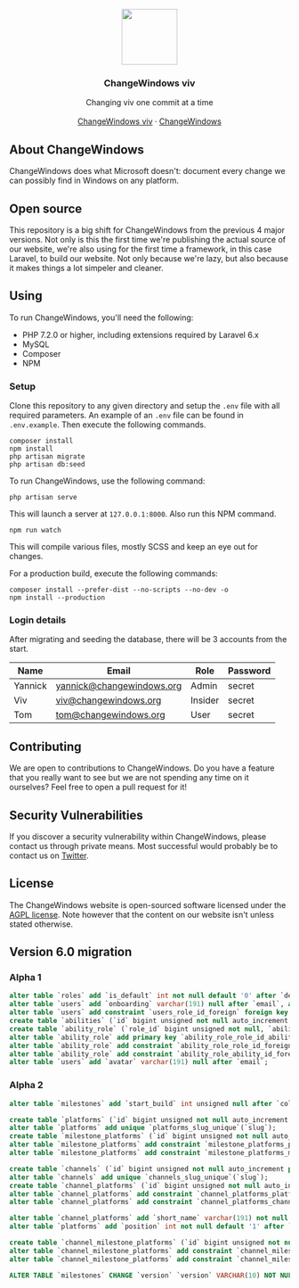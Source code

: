 <p align="center">
<img src="https://viv.changewindows.org/img/logo.png" width="100px" height="auto">
</p>

<h3 align="center">ChangeWindows viv</h3>

<p align="center">
Changing viv one commit at a time
<br />
<br />
<a href="https://viv.changewindows.org">ChangeWindows viv</a>
&middot;
<a href="https://changewindows.org">ChangeWindows</a>
</p>

## About ChangeWindows
ChangeWindows does what Microsoft doesn't: document every change we can possibly find in Windows on any platform.

## Open source
This repository is a big shift for ChangeWindows from the previous 4 major versions. Not only is this the first time we're publishing the actual source of our website, we're also using for the first time a framework, in this case Laravel, to build our website. Not only because we're lazy, but also because it makes things a lot simpeler and cleaner.

## Using
To run ChangeWindows, you'll need the following:

* PHP 7.2.0 or higher, including extensions required by Laravel 6.x
* MySQL
* Composer
* NPM

### Setup
Clone this repository to any given directory and setup the `.env` file with all required parameters. An example of an `.env` file can be found in `.env.example`. Then execute the following commands.

```
composer install
npm install
php artisan migrate
php artisan db:seed
```

To run ChangeWindows, use the following command:

```
php artisan serve
```

This will launch a server at `127.0.0.1:8000`. Also run this NPM command.

```
npm run watch
```

This will compile various files, mostly SCSS and keep an eye out for changes.

For a production build, execute the following commands:

```
composer install --prefer-dist --no-scripts --no-dev -o
npm install --production
```

### Login details
After migrating and seeding the database, there will be 3 accounts from the start.

| Name | Email | Role | Password |
| ---- | ----- | ---- | -------- |
| Yannick | yannick@changewindows.org | Admin | secret |
| Viv | viv@changewindows.org | Insider | secret |
| Tom | tom@changewindows.org | User | secret |

## Contributing
We are open to contributions to ChangeWindows. Do you have a feature that you really want to see but we are not spending any time on it ourselves? Feel free to open a pull request for it!

## Security Vulnerabilities
If you discover a security vulnerability within ChangeWindows, please contact us through private means. Most successful would probably be to contact us on [Twitter](https://twitter.com/changewindows).

## License
The ChangeWindows website is open-sourced software licensed under the [AGPL license](LICENSE). Note however that the content on our website isn't unless stated otherwise.

## Version 6.0 migration
### Alpha 1
```sql
alter table `roles` add `is_default` int not null default '0' after `description`;
alter table `users` add `onboarding` varchar(191) null after `email`, add `role_id` bigint unsigned not null;
alter table `users` add constraint `users_role_id_foreign` foreign key (`role_id`) references `roles` (`id`);
create table `abilities` (`id` bigint unsigned not null auto_increment primary key, `name` varchar(191) not null, `label` varchar(191) null, `created_at` timestamp null, `updated_at` timestamp null) default character set utf8mb4 collate 'utf8mb4_unicode_ci';
create table `ability_role` (`role_id` bigint unsigned not null, `ability_id` bigint unsigned not null, `created_at` timestamp null, `updated_at` timestamp null) default character set utf8mb4 collate 'utf8mb4_unicode_ci';
alter table `ability_role` add primary key `ability_role_role_id_ability_id_primary`(`role_id`, `ability_id`);
alter table `ability_role` add constraint `ability_role_role_id_foreign` foreign key (`role_id`) references `roles` (`id`) on delete cascade;
alter table `ability_role` add constraint `ability_role_ability_id_foreign` foreign key (`ability_id`) references `abilities` (`id`) on delete cascade;
alter table `users` add `avatar` varchar(191) null after `email`;
```

### Alpha 2
```sql
alter table `milestones` add `start_build` int unsigned null after `color`;

create table `platforms` (`id` bigint unsigned not null auto_increment primary key, `name` varchar(191) not null, `color` varchar(191) not null, `icon` varchar(191) not null, `active` int not null default '1', `slug` varchar(191) not null, `created_at` timestamp null, `updated_at` timestamp null) default character set utf8mb4 collate 'utf8mb4_unicode_ci';
alter table `platforms` add unique `platforms_slug_unique`(`slug`);
create table `milestone_platforms` (`id` bigint unsigned not null auto_increment primary key, `platform_id` bigint unsigned not null, `milestone_id` bigint unsigned not null, `created_at` timestamp null, `updated_at` timestamp null) default character set utf8mb4 collate 'utf8mb4_unicode_ci';
alter table `milestone_platforms` add constraint `milestone_platforms_platform_id_foreign` foreign key (`platform_id`) references `platforms` (`id`);
alter table `milestone_platforms` add constraint `milestone_platforms_milestone_id_foreign` foreign key (`milestone_id`) references `milestones` (`id`);

create table `channels` (`id` bigint unsigned not null auto_increment primary key, `name` varchar(191) not null, `color` varchar(191) not null, `position` int not null, `slug` varchar(191) not null, `created_at` timestamp null, `updated_at` timestamp null) default character set utf8mb4 collate 'utf8mb4_unicode_ci';
alter table `channels` add unique `channels_slug_unique`(`slug`);
create table `channel_platforms` (`id` bigint unsigned not null auto_increment primary key, `platform_id` bigint unsigned not null, `channel_id` bigint unsigned not null, `created_at` timestamp null, `updated_at` timestamp null) default character set utf8mb4 collate 'utf8mb4_unicode_ci';
alter table `channel_platforms` add constraint `channel_platforms_platform_id_foreign` foreign key (`platform_id`) references `platforms` (`id`);
alter table `channel_platforms` add constraint `channel_platforms_channel_id_foreign` foreign key (`channel_id`) references `channels` (`id`);

alter table `channel_platforms` add `short_name` varchar(191) not null after `channel_id`, `name` varchar(191) not null after `channel_id`;
alter table `platforms` add `position` int not null default '1' after `icon`;

create table `channel_milestone_platforms` (`id` bigint unsigned not null auto_increment primary key, `channel_platform_id` bigint unsigned not null, `milestone_platform_id` bigint unsigned not null, `active` int not null default '1', `created_at` timestamp null, `updated_at` timestamp null) default character set utf8mb4 collate 'utf8mb4_unicode_ci';
alter table `channel_milestone_platforms` add constraint `channel_milestone_platforms_channel_platform_id_foreign` foreign key (`channel_platform_id`) references `channel_platforms` (`id`);
alter table `channel_milestone_platforms` add constraint `channel_milestone_platforms_milestone_platform_id_foreign` foreign key (`milestone_platform_id`) references `milestone_platforms` (`id`);

ALTER TABLE `milestones` CHANGE `version` `version` VARCHAR(10) NOT NULL;
```